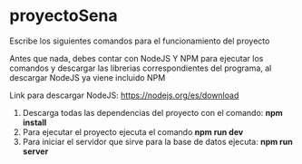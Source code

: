 # proyectoSena

Escribe los siguientes comandos para el funcionamiento del proyecto

Antes que nada, debes contar con NodeJS Y NPM para ejecutar los comandos y descargar
las librerias correspondientes del programa, al descargar NodeJS ya viene incluido NPM

Link para descargar NodeJS: https://nodejs.org/es/download

1. Descarga todas las dependencias del proyecto con el comando: **npm install**
2. Para ejecutar el proyecto ejecuta el comando **npm run dev**
3. Para iniciar el servidor que sirve para la base de datos ejecuta: **npm run server**